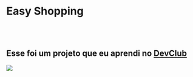 <h1> Easy Shopping</h1>
<br>
<br>
<h2>Esse foi um projeto que eu aprendi no <a href="https://rofilfomori.com.br/devclub ">DevClub</a></h2>
<img src="https://github.com/fabiodev-minas/Easy-shopping/blob/master/img/telapc.PNG?raw=true"/>
